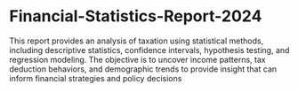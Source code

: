 # Financial-Statistics-Report-2024
This report provides an analysis of taxation using statistical methods, including descriptive statistics, confidence intervals, hypothesis testing, and regression modeling. The objective is to uncover income patterns, tax deduction behaviors, and demographic trends to provide insight that can inform financial strategies and policy decisions
